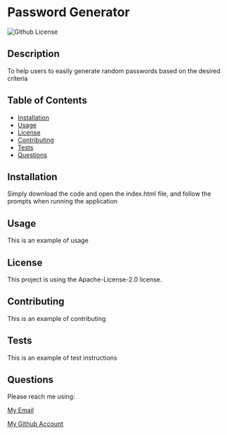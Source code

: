 
# Password Generator

    
![Github License](https://img.shields.io/static/v1?label=License&message=Apache-License-2.0&color=blue&style=for-the-badge)

## Description

To help users to easily generate random passwords based on the desired criteria

## Table of Contents

* [Installation](#installation)
* [Usage](#usage)
* [License](#license)
* [Contributing](#contributing)
* [Tests](#tests)
* [Questions](#questions)

## Installation

Simply download the code and open the index.html file, and follow the prompts when running the application

## Usage 

This is an example of usage

## License

This project is using the Apache-License-2.0 license.

## Contributing

This is an example of contributing

## Tests

This is an example of test instructions

## Questions
Please reach me using:

<a href = 'mailto:sampleemail@abc.com'> My Email</a>

[My Github Account](https://github.com/someUserGithub)


    